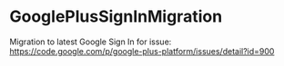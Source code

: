 # GooglePlusSignInMigration

Migration to latest Google Sign In for issue: https://code.google.com/p/google-plus-platform/issues/detail?id=900


